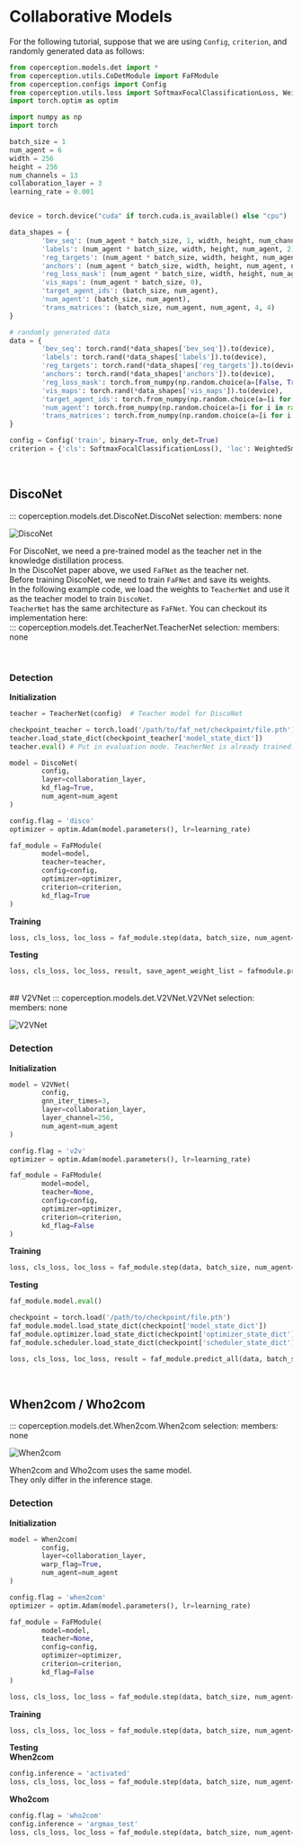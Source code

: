 # Collaborative Models

For the following tutorial, suppose that we are using `Config`, `criterion`, and randomly generated data as follows:  

```python
from coperception.models.det import *
from coperception.utils.CoDetModule import FaFModule
from coperception.configs import Config
from coperception.utils.loss import SoftmaxFocalClassificationLoss, WeightedSmoothL1LocalizationLoss
import torch.optim as optim

import numpy as np
import torch

batch_size = 1
num_agent = 6
width = 256
height = 256
num_channels = 13
collaboration_layer = 3
learning_rate = 0.001


device = torch.device("cuda" if torch.cuda.is_available() else "cpu")

data_shapes = {
        'bev_seq': (num_agent * batch_size, 1, width, height, num_channels),
        'labels': (num_agent * batch_size, width, height, num_agent, 2),
        'reg_targets': (num_agent * batch_size, width, height, num_agent, 1, num_agent),
        'anchors': (num_agent * batch_size, width, height, num_agent, num_agent),
        'reg_loss_mask': (num_agent * batch_size, width, height, num_agent, 1),
        'vis_maps': (num_agent * batch_size, 0),
        'target_agent_ids': (batch_size, num_agent),
        'num_agent': (batch_size, num_agent),
        'trans_matrices': (batch_size, num_agent, num_agent, 4, 4)
}

# randomly generated data
data = {
        'bev_seq': torch.rand(*data_shapes['bev_seq']).to(device),
        'labels': torch.rand(*data_shapes['labels']).to(device),
        'reg_targets': torch.rand(*data_shapes['reg_targets']).to(device),
        'anchors': torch.rand(*data_shapes['anchors']).to(device),
        'reg_loss_mask': torch.from_numpy(np.random.choice(a=[False, True], size=(data_shapes['reg_loss_mask']))).to(device),
        'vis_maps': torch.rand(*data_shapes['vis_maps']).to(device),
        'target_agent_ids': torch.from_numpy(np.random.choice(a=[i for i in range(num_agent)], size=(data_shapes['target_agent_ids']))).to(device),
        'num_agent': torch.from_numpy(np.random.choice(a=[i for i in range(num_agent)], size=(data_shapes['num_agent']))).to(device),
        'trans_matrices': torch.from_numpy(np.random.choice(a=[i for i in range(num_agent)], size=(data_shapes['trans_matrices']))).to(device)
}

config = Config('train', binary=True, only_det=True)
criterion = {'cls': SoftmaxFocalClassificationLoss(), 'loc': WeightedSmoothL1LocalizationLoss()}
```
<br> 

## DiscoNet

::: coperception.models.det.DiscoNet.DiscoNet
    selection:
      members: none

![DiscoNet](../assets/images/disconet.png)


For DiscoNet, we need a pre-trained model as the teacher net in the knowledge distillation process.  
In the DiscoNet paper above, we used `FaFNet` as the teacher net.  
Before training DiscoNet, we need to train `FaFNet` and save its weights.  
In the following example code, we load the weights to `TeacherNet` and use it as the teacher model to train `DiscoNet`.  
`TeacherNet` has the same architecture as `FaFNet`. You can checkout its implementation here:  
::: coperception.models.det.TeacherNet.TeacherNet
    selection:
      members: none

<br/>

### Detection
**Initialization**
```python
teacher = TeacherNet(config)  # Teacher model for DiscoNet

checkpoint_teacher = torch.load('/path/to/faf_net/checkpoint/file.pth')
teacher.load_state_dict(checkpoint_teacher['model_state_dict'])
teacher.eval() # Put in evaluation mode. TeacherNet is already trained.

model = DiscoNet(
        config, 
        layer=collaboration_layer, 
        kd_flag=True, 
        num_agent=num_agent
)

config.flag = 'disco'
optimizer = optim.Adam(model.parameters(), lr=learning_rate)

faf_module = FaFModule(
        model=model,
        teacher=teacher,
        config=config, 
        optimizer=optimizer,
        criterion=criterion, 
        kd_flag=True
)
```

**Training**
```python
loss, cls_loss, loc_loss = faf_module.step(data, batch_size, num_agent=num_agent)
```

**Testing**
```python
loss, cls_loss, loc_loss, result, save_agent_weight_list = fafmodule.predict_all(data, batch_size=1, num_agent=num_agent)
```

<br>
## V2VNet
::: coperception.models.det.V2VNet.V2VNet
    selection:
      members: none

![V2VNet](../assets/images/v2vnet.png)

### Detection
**Initialization**
```python
model = V2VNet(
        config, 
        gnn_iter_times=3, 
        layer=collaboration_layer, 
        layer_channel=256, 
        num_agent=num_agent
)

config.flag = 'v2v'
optimizer = optim.Adam(model.parameters(), lr=learning_rate)

faf_module = FaFModule(
        model=model,
        teacher=None,
        config=config, 
        optimizer=optimizer,
        criterion=criterion, 
        kd_flag=False
)
```

**Training**
```python
loss, cls_loss, loc_loss = faf_module.step(data, batch_size, num_agent=num_agent)
```

**Testing**
```python
faf_module.model.eval()

checkpoint = torch.load('/path/to/checkpoint/file.pth')
faf_module.model.load_state_dict(checkpoint['model_state_dict'])
faf_module.optimizer.load_state_dict(checkpoint['optimizer_state_dict'])
faf_module.scheduler.load_state_dict(checkpoint['scheduler_state_dict'])

loss, cls_loss, loc_loss, result = faf_module.predict_all(data, batch_size=1, num_agent=num_agent)
```

<br>

## When2com / Who2com
::: coperception.models.det.When2com.When2com
    selection:
      members: none

![When2com](../assets/images/when2com.png)

When2com and Who2com uses the same model.  
They only differ in the inference stage.

### Detection
**Initialization**
``` python
model = When2com(
        config, 
        layer=collaboration_layer,
        warp_flag=True,
        num_agent=num_agent
)

config.flag = 'when2com'
optimizer = optim.Adam(model.parameters(), lr=learning_rate)

faf_module = FaFModule(
        model=model,
        teacher=None,
        config=config, 
        optimizer=optimizer,
        criterion=criterion, 
        kd_flag=False
)

loss, cls_loss, loc_loss = faf_module.step(data, batch_size, num_agent=num_agent)
```

**Training**
```python
loss, cls_loss, loc_loss = faf_module.step(data, batch_size, num_agent=num_agent)
```

**Testing**  
**When2com**
```python
config.inference = 'activated'
loss, cls_loss, loc_loss = faf_module.step(data, batch_size, num_agent=num_agent)
``` 

**Who2com**
```python
config.flag = 'who2com'
config.inference = 'argmax_test'
loss, cls_loss, loc_loss = faf_module.step(data, batch_size, num_agent=num_agent)
```